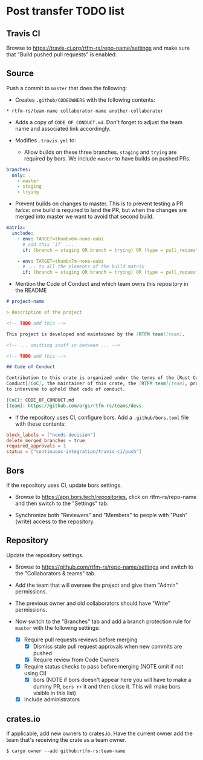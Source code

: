 # Post transfer TODO list

## Travis CI

Browse to https://travis-ci.org/rtfm-rs/repo-name/settings and make sure that "Build pushed
pull requests" is enabled.


## Source

Push a commit to `master` that does the following:

- Creates `.github/CODEOWNERS` with the following contents:

``` text
* rtfm-rs/team-name collaborator-name another-collaborator
```

- Adds a copy of `CODE_OF_CONDUCT.md`. Don't forget to adjust the team name and associated
  link accordingly.

- Modifies `.travis.yml` to:
  - Allow builds on these three branches. `staging` and `trying` are required by bors. We include
    `master` to have builds on pushed PRs.

``` yaml
branches:
  only:
    - master
    - staging
    - trying
```

  - Prevent builds on changes to master. This is to prevent testing a PR *twice*: one build is
    required to land the PR, but when the changes are merged into master we want to avoid that
    second build.

``` yaml
matrix:
  include:
    - env: TARGET=thumbv6m-none-eabi
      # add this `if` ...
      if: (branch = staging OR branch = trying) OR (type = pull_request AND branch = master)

    - env: TARGET=thumbv7m-none-eabi
      # ... to all the elements of the build matrix
      if: (branch = staging OR branch = trying) OR (type = pull_request AND branch = master)
```

- Mention the Code of Conduct and which team owns this repository in the README

``` markdown
# project-name

> description of the project

<!-- TODO add this -->

This project is developed and maintained by the [RTFM team][team].

<!-- ... omitting stuff in between ... -->

<!-- TODO add this -->

## Code of Conduct

Contribution to this crate is organized under the terms of the [Rust Code of
Conduct][CoC], the maintainer of this crate, the [RTFM team][team], promises
to intervene to uphold that code of conduct.

[CoC]: CODE_OF_CONDUCT.md
[team]: https://github.com/orgs/rtfm-rs/teams/devs
```

- If the repository uses CI, configure bors. Add a `.github/bors.toml` file with these contents:

``` toml
block_labels = ["needs-decision"]
delete_merged_branches = true
required_approvals = 1
status = ["continuous-integration/travis-ci/push"]
```

## Bors

If the repository uses CI, update bors settings.

- Browse to https://app.bors.tech/repositories, click on rtfm-rs/repo-name and then switch
  to the "Settings" tab.

- Synchronize both "Reviewers" and "Members" to people with "Push" (write) access to the
    repository.

## Repository

Update the repository settings.

- Browse to https://github.com/rtfm-rs/repo-name/settings and switch to the "Collaborators &
  teams" tab.

- Add the team that will oversee the project and give them "Admin" permissions.

- The previous owner and old collaborators should have "Write" permissions.

- Now switch to the "Branches" tab and add a branch protection rule for `master` with the
  following settings:

  - [x] Require pull requests reviews before merging
    - [x] Dismiss stale pull request approvals when new commits are pushed
    - [x] Require review from Code Owners

  - [x] Require status checks to pass before merging (NOTE omit if not using CI)
    - [x] bors (NOTE if bors doesn't appear here you will have to make a dummy PR, `bors r+` it
      and then close it. This will make bors visible in this list)

  - [x] Include administrators

## crates.io

If applicable, add new owners to crates.io. Have the current owner add the team that's receiving
the crate as a team owner.

```
$ cargo owner --add github:rtfm-rs:team-name
```

